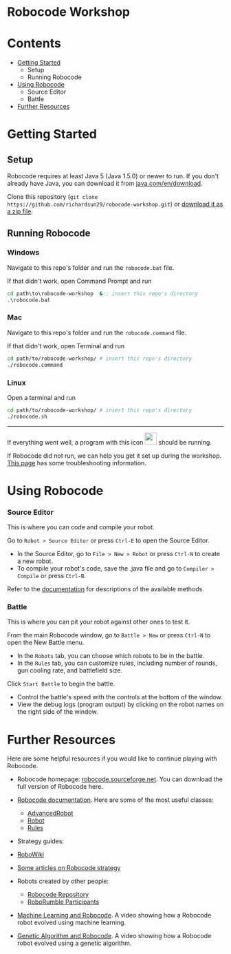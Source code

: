 # Robocode Workshop

# Contents
- [Getting Started](#getting-started)
  - Setup
  - Running Robocode
- [Using Robocode](#using-robocode)
  - Source Editor
  - Battle
- [Further Resources](#further-resources)


# Getting Started

## Setup

Robocode requires at least Java 5 (Java 1.5.0) or newer to run. If you don't already have Java, you can download it from [java.com/en/download](http://java.com/en/download).

Clone this repository (`git clone https://github.com/richardsun29/robocode-workshop.git`) or [download it as a zip file](https://github.com/richardsun29/robocode-workshop/archive/master.zip).

## Running Robocode

### Windows

Navigate to this repo's folder and run the `robocode.bat` file.

If that didn't work, open Command Prompt and run
```bat
cd path\to\robocode-workshop  &:: insert this repo's directory
.\robocode.bat
```

### Mac

Navigate to this repo's folder and run the `robocode.command` file.

If that didn't work, open Terminal and run
```bash
cd path/to/robocode-workshop/ # insert this repo's directory
./robocode.command
```

### Linux

Open a terminal and run
```bash
cd path/to/robocode-workshop/ # insert this repo's directory
./robocode.sh
```

---

If everything went well, a program with this icon <img src="robocode.ico" width="28"> should be running.

If Robocode did not run, we can help you get it set up during the workshop.
[This page](http://robowiki.net/wiki/Robocode/System_Requirements#Installation_and_configuration) has some troubleshooting information.

# Using Robocode


### Source Editor

This is where you can code and compile your robot.

Go to `Robot > Source Editor` or press `Ctrl-E` to open the Source Editor.

- In the Source Editor, go to `File > New > Robot` or press `Ctrl-N` to create a new robot.
- To compile your robot's code, save the .java file and go to `Compiler > Compile` or press `Ctrl-B`.

Refer to the [documentation](http://robocode.sourceforge.net/docs/robocode/robocode/Robot.html) for descriptions of the available methods.

### Battle

This is where you can pit your robot against other ones to test it.

From the main Robocode window, go to `Battle > New` or press `Ctrl-N` to open the New Battle menu.

- In the `Robots` tab, you can choose which robots to be in the battle.
- In the `Rules` tab, you can customize rules, including number of rounds, gun cooling rate, and battlefield size.

Click `Start Battle` to begin the battle.

- Control the battle's speed with the controls at the bottom of the window.
- View the debug logs (program output) by clicking on the robot names on the right side of the window.

# Further Resources

Here are some helpful resources if you would like to continue playing with Robocode.

- Robocode homepage: [robocode.sourceforge.net](http://robocode.sourceforge.net). You can download the full version of Robocode here.

- [Robocode documentation](http://robocode.sourceforge.net/docs/robocode). Here are some of the most useful classes:
  - [AdvancedRobot](http://robocode.sourceforge.net/docs/robocode/robocode/AdvancedRobot.html)
  - [Robot](http://robocode.sourceforge.net/docs/robocode/robocode/Robot.html)
  - [Rules](http://robocode.sourceforge.net/docs/robocode/robocode/Rules.html)

- Strategy guides:
- [RoboWiki](http://robowiki.net)
- [Some articles on Robocode strategy](http://www.ibm.com/developerworks/java/library/?contentarea_by=Java+technology&search_by=robocode)

- Robots created by other people:
  - [Robocode Repository](http://robocoderepository.com/Categories.jsp)
  - [RoboRumble Participants](http://robowiki.net/wiki/RoboRumble/Participants)


- [Machine Learning and Robocode](https://www.youtube.com/watch?v=Ru9W-9CxdQ8). A video showing how a Robocode robot evolved using machine learning.
- [Genetic Algorithm and Robocode](https://www.youtube.com/watch?v=Hp6bhARBGc4). A video showing how a Robocode robot evolved using a genetic algorithm.

